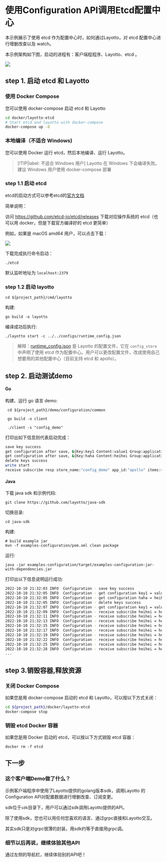# 使用Configuration API调用Etcd配置中心
本示例展示了使用 etcd 作为配置中心时，如何通过Layotto，对 etcd 配置中心进行增删改查以及 watch。

本示例架构如下图，启动的进程有：客户端程程序、Layotto、etcd 。

![](https://gw.alipayobjects.com/mdn/rms_5891a1/afts/img/A*dzGaSb78UCoAAAAAAAAAAAAAARQnAQ)
## step 1. 启动 etcd 和 Layotto
<!-- tabs:start -->
### **使用 Docker Compose**
您可以使用 docker-compose 启动 etcd 和 Layotto

```bash
cd docker/layotto-etcd
# Start etcd and layotto with docker-compose
docker-compose up -d
```

### **本地编译（不适合 Windows)**
您可以使用 Docker 运行 etcd，然后本地编译、运行 Layotto。

> [!TIP|label: 不适合 Windows 用户]
> Layotto 在 Windows 下会编译失败。建议 Windows 用户使用 docker-compose 部署
### step 1.1 启动 etcd

etcd的启动方式可以参考etcd的[官方文档](https://etcd.io/docs/v3.5/quickstart/)

简单说明：

访问 https://github.com/etcd-io/etcd/releases 下载对应操作系统的 etcd（也可以用 docker，但是下载官方编译好的 etcd 更简单）

例如，如果是 macOS amd64 用户，可以点击下载：

![](https://gw.alipayobjects.com/mdn/rms_5891a1/afts/img/A*sc_HQaMXg4YAAAAAAAAAAAAAARQnAQ)

下载完成执行命令启动：

```shell @background
./etcd
```

默认监听地址为 `localhost:2379`

### step 1.2 启动 layotto

```shell
cd ${project_path}/cmd/layotto
```

构建:

```shell @if.not.exist layotto
go build -o layotto
```

编译成功后执行:

```shell @background
./layotto start -c ../../configs/runtime_config.json
```

> 解释：[runtime_config.json](https://github.com/mosn/layotto/blob/main/configs/runtime_config.json) 是 Layotto 的配置文件，它在 `config_store` 中声明了使用 etcd 作为配置中心。用户可以更改配置文件，改成使用自己想要用的其他配置中心（目前支持 etcd 和 apollo）。
<!-- tabs:end -->

## step 2. 启动测试demo
<!-- tabs:start -->
#### **Go**

构建、运行 go 语言 demo:

```shell
 cd ${project_path}/demo/configuration/common
```

```shell @if.not.exist client
 go build -o client
```

```shell
 ./client -s "config_demo"
```

打印出如下信息则代表启动完成：

```bash
save key success
get configuration after save, &{Key:key1 Content:value1 Group:application Label:prod Tags:map[feature:print release:1.0.0] Metadata:map[]} 
get configuration after save, &{Key:haha Content:heihei Group:application Label:prod Tags:map[feature:haha release:1.0.0] Metadata:map[]} 
delete keys success
write start
receive subscribe resp store_name:"config_demo" app_id:"apollo" items:<key:"heihei" content:"heihei1" group:"application" label:"prod" tags:<key:"feature" value:"haha" > tags:<key:"release" value:"16" > >
```

#### **Java**

下载 java sdk 和示例代码:

```shell @if.not.exist java-sdk
git clone https://github.com/layotto/java-sdk
```

切换目录:

```shell
cd java-sdk
```

构建:

```shell @if.not.exist examples-configuration/target/examples-configuration-jar-with-dependencies.jar
# build example jar
mvn -f examples-configuration/pom.xml clean package
```

运行:

```shell
java -jar examples-configuration/target/examples-configuration-jar-with-dependencies.jar
```

打印出以下信息说明运行成功:

```bash
2022-10-10 21:32:03 INFO  Configuration - save key success
2022-10-10 21:32:05 INFO  Configuration - get configuration key1 = value1
2022-10-10 21:32:05 INFO  Configuration - get configuration haha = heihei
2022-10-10 21:32:05 INFO  Configuration - delete keys success
2022-10-10 21:32:07 INFO  Configuration - get configuration key1 = value1
2022-10-10 21:32:09 INFO  Configuration - receive subscribe heihei = heihei0
2022-10-10 21:32:11 INFO  Configuration - receive subscribe heihei = heihei1
2022-10-10 21:32:13 INFO  Configuration - receive subscribe heihei = heihei3
2022-10-10 21:32:15 INFO  Configuration - receive subscribe heihei = heihei5
2022-10-10 21:32:17 INFO  Configuration - receive subscribe heihei = heihei6
2022-10-10 21:32:19 INFO  Configuration - receive subscribe heihei = heihei7
2022-10-10 21:32:22 INFO  Configuration - receive subscribe heihei = heihei8
2022-10-10 21:32:25 INFO  Configuration - receive subscribe heihei = heihei9
2022-10-10 21:32:28 INFO  Configuration - receive subscribe heihei = heihei10
...
```

<!-- tabs:end -->

## step 3.销毁容器,释放资源
<!-- tabs:start -->
### **关闭 Docker Compose**
如果您是用 docker-compose 启动的 etcd 和 Layotto，可以按以下方式关闭：

```bash
cd ${project_path}/docker/layotto-etcd
docker-compose stop
```

### **销毁 etcd Docker 容器**
如果您是用 Docker 启动的 etcd，可以按以下方式销毁 etcd 容器：

```shell
docker rm -f etcd
```
<!-- tabs:end -->

## 下一步
### 这个客户端Demo做了什么？
示例客户端程序中使用了Layotto提供的golang版本sdk，调用Layotto 的Configuration API对配置数据进行增删改查、订阅变更。

sdk位于`sdk`目录下，用户可以通过sdk调用Layotto提供的API。

除了使用sdk，您也可以用任何您喜欢的语言、通过grpc直接和Layotto交互。

其实sdk只是对grpc很薄的封装，用sdk约等于直接用grpc调。


### 细节以后再说，继续体验其他API
通过左侧的导航栏，继续体验别的API吧！
